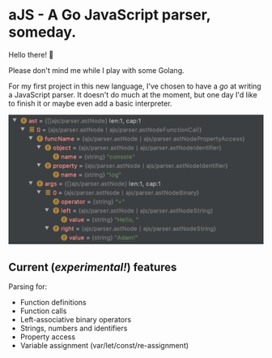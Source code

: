 # aJS - A Go JavaScript parser, someday.

Hello there! 👋

Please don't mind me while I play with some Golang.

For my first project in this new language, I've chosen to have a *go* at writing
a JavaScript parser. It doesn't do much at the moment, but one day I'd like
to finish it or maybe even add a basic interpreter.

![Example AST](./ASTScreenshot.png)

## Current (*experimental!*) features

Parsing for:

 - Function definitions
 - Function calls
 - Left-associative binary operators
 - Strings, numbers and identifiers
 - Property access
 - Variable assignment (var/let/const/re-assignment)
